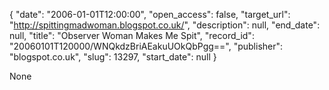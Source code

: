 {
  "date": "2006-01-01T12:00:00", 
  "open_access": false, 
  "target_url": "http://spittingmadwoman.blogspot.co.uk/", 
  "description": null, 
  "end_date": null, 
  "title": "Observer Woman Makes Me Spit", 
  "record_id": "20060101T120000/WNQkdzBriAEakuUOkQbPgg==", 
  "publisher": "blogspot.co.uk", 
  "slug": 13297, 
  "start_date": null
}

None